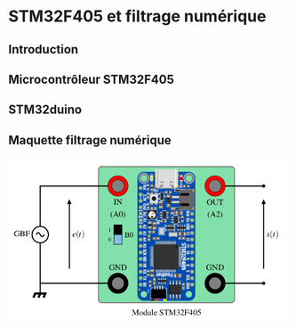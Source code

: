 # STM32F405 et filtrage numérique

## Introduction

## Microcontrôleur STM32F405

## STM32duino

## Maquette filtrage numérique

![](images/STM32F405_maquette_filtrage.png)





